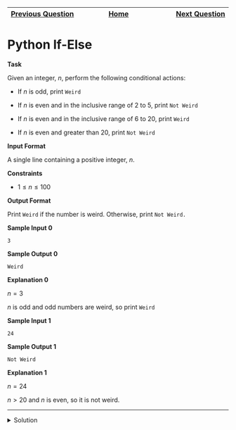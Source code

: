 | <img width=1000>[Previous Question](https://github.com/Kevin-Lago/python-hackerrank-solutions/tree/main/src/python/introduction/say_hello_world_with_python)</img> | <img width=1000>[Home](https://github.com/Kevin-Lago/python-hackerrank-solutions)</img> | <img width=1000>[Next Question](https://github.com/Kevin-Lago/python-hackerrank-solutions/tree/main/src/python/introduction/arithmetic_operators)</img> |
|:---|:---:|---:|

# Python If-Else

__Task__

Given an integer, $n$, perform the following conditional actions:

- If $n$ is odd, print ```Weird```

- If $n$ is even and in the inclusive range of $2$ to $5$, print ```Not Weird```

- If $n$ is even and in the inclusive range of $6$ to $20$, print ```Weird```

- If $n$ is even and greater than $20$, print ```Not Weird```

__Input Format__

A single line containing a positive integer, $n$.

__Constraints__

- $1 \le n \le 100$

__Output Format__

Print ```Weird``` if the number is weird. Otherwise, print ```Not Weird.```

__Sample Input 0__

```
3
```

__Sample Output 0__

```
Weird
```

__Explanation 0__

$n = 3$

$n$ is odd and odd numbers are weird, so print ```Weird```

__Sample Input 1__

```
24
```

__Sample Output 1__

```
Not Weird
```

__Explanation 1__

$n = 24$

$n > 20$ and $n$ is even, so it is not weird.

---

<details><summary>Solution</summary>
    
```python
if __name__ == '__main__':
    n = int(input().strip())

    if n % 2 != 0:
        print("Weird")
    elif 6 <= n <= 20:
        print("Weird")
    else:
        print("Not Weird")
```
</details>
